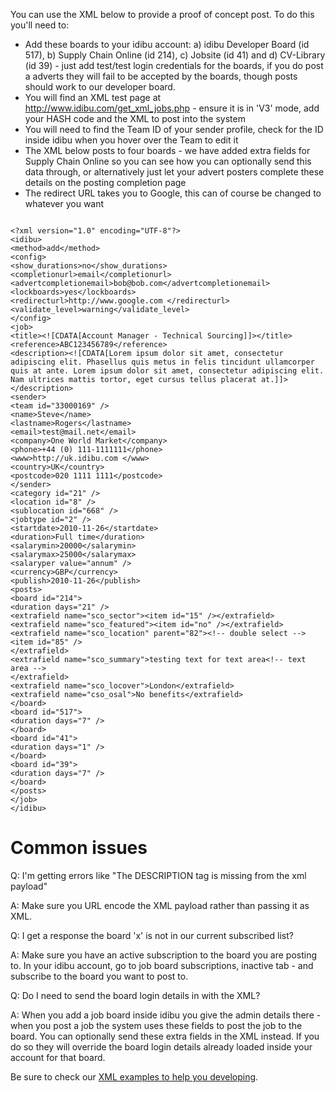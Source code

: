 <p>You can use the XML below to provide a proof of concept post. To do this you&#39;ll need to:</p>
<ul>
	<li>
		Add these boards to your idibu account: a) idibu Developer Board (id 517), b) Supply Chain Online (id 214), c) Jobsite (id 41) and d) CV-Library (id 39) - just add test/test login credentials for the boards, if you do post a adverts they will fail to be accepted by the boards, though posts should work to our developer board.</li>
	<li>
		You will find an XML test page at <a href="http://www.idibu.com/get_xml_jobs.php" target="_blank">http://www.idibu.com/get_xml_jobs.php</a> - ensure it is in &#39;V3&#39; mode, add your HASH code and the XML to post into the system</li>
	<li>
		You will need to find the Team ID of your sender profile, check for the ID inside idibu when you hover over the Team to edit it</li>
	<li>
		The XML below posts to four boards - we have added extra fields for Supply Chain Online so you can see how you can optionally send this data through, or alternatively just let your advert posters complete these details on the posting completion page</li>
	<li>
		The redirect URL takes you to Google, this can of course be changed to whatever you want</li>
</ul>
<pre>
<code>
&lt;?xml version=&quot;1.0&quot; encoding=&quot;UTF-8&quot;?&gt;
&lt;idibu&gt;
&lt;method&gt;add&lt;/method&gt;
&lt;config&gt;
&lt;show_durations&gt;no&lt;/show_durations&gt;
&lt;completionurl&gt;email&lt;/completionurl&gt;
&lt;advertcompletionemail&gt;bob@bob.com&lt;/advertcompletionemail&gt;
&lt;lockboards&gt;yes&lt;/lockboards&gt;
&lt;redirecturl&gt;http://www.google.com &lt;/redirecturl&gt;
&lt;validate_level&gt;warning&lt;/validate_level&gt;
&lt;/config&gt;
&lt;job&gt;
&lt;title&gt;&lt;![CDATA[Account Manager - Technical Sourcing]]&gt;&lt;/title&gt;
&lt;reference&gt;ABC123456789&lt;/reference&gt;
&lt;description&gt;&lt;![CDATA[Lorem ipsum dolor sit amet, consectetur adipiscing elit. Phasellus quis metus in felis tincidunt ullamcorper quis at ante. Lorem ipsum dolor sit amet, consectetur adipiscing elit. Nam ultrices mattis tortor, eget cursus tellus placerat at.]]&gt;&lt;/description&gt;
&lt;sender&gt;
&lt;team id=&quot;33000169&quot; /&gt;
&lt;name&gt;Steve&lt;/name&gt;
&lt;lastname&gt;Rogers&lt;/lastname&gt;
&lt;email&gt;test@mail.net&lt;/email&gt;
&lt;company&gt;One World Market&lt;/company&gt;
&lt;phone&gt;+44 (0) 111-1111111&lt;/phone&gt;
&lt;www&gt;http://uk.idibu.com &lt;/www&gt;
&lt;country&gt;UK&lt;/country&gt;
&lt;postcode&gt;020 1111 1111&lt;/postcode&gt;
&lt;/sender&gt;
&lt;category id=&quot;21&quot; /&gt;
&lt;location id=&quot;8&quot; /&gt;
&lt;sublocation id=&quot;668&quot; /&gt;
&lt;jobtype id=&quot;2&quot; /&gt;
&lt;startdate&gt;2010-11-26&lt;/startdate&gt;
&lt;duration&gt;Full time&lt;/duration&gt;
&lt;salarymin&gt;20000&lt;/salarymin&gt;
&lt;salarymax&gt;25000&lt;/salarymax&gt;
&lt;salaryper value=&quot;annum&quot; /&gt;
&lt;currency&gt;GBP&lt;/currency&gt;
&lt;publish&gt;2010-11-26&lt;/publish&gt;
&lt;posts&gt;
&lt;board id=&quot;214&quot;&gt;
&lt;duration days=&quot;21&quot; /&gt;
&lt;extrafield name=&quot;sco_sector&quot;&gt;&lt;item id=&quot;15&quot; /&gt;&lt;/extrafield&gt;
&lt;extrafield name=&quot;sco_featured&quot;&gt;&lt;item id=&quot;no&quot; /&gt;&lt;/extrafield&gt;
&lt;extrafield name=&quot;sco_location&quot; parent=&quot;82&quot;&gt;&lt;!-- double select --&gt;
&lt;item id=&quot;85&quot; /&gt;
&lt;/extrafield&gt;
&lt;extrafield name=&quot;sco_summary&quot;&gt;testing text for text area&lt;!-- text area --&gt;
&lt;/extrafield&gt;
&lt;extrafield name=&quot;sco_locover&quot;&gt;London&lt;/extrafield&gt;
&lt;extrafield name=&quot;cso_osal&quot;&gt;No benefits&lt;/extrafield&gt;
&lt;/board&gt;
&lt;board id=&quot;517&quot;&gt;
&lt;duration days=&quot;7&quot; /&gt;
&lt;/board&gt;
&lt;board id=&quot;41&quot;&gt;
&lt;duration days=&quot;1&quot; /&gt;
&lt;/board&gt;
&lt;board id=&quot;39&quot;&gt;
&lt;duration days=&quot;7&quot; /&gt;
&lt;/board&gt;
&lt;/posts&gt;
&lt;/job&gt;
&lt;/idibu&gt;
</code></pre>
<h1>
	Common issues</h1>
<p>Q: I&#39;m getting errors like &quot;The DESCRIPTION tag is missing from the xml payload&quot;</p>
<p>A: Make sure you URL encode the XML payload rather than passing it as XML.</p>
<p>Q: I get a response the board &#39;x&#39; is not in our current subscribed list?</p>
<p>A: Make sure you have an active subscription to the board you are posting to. In your idibu account, go to job board subscriptions, inactive tab - and subscribe to the board you want to post to.</p>
<p>Q: Do I need to send the board login details in with the XML?</p>
<p>A: When you add a job board inside idibu you give the admin details there - when you post a job the system uses these fields to post the job to the board. You can optionally send these extra fields in the XML instead. If you do so they will override the board login details already loaded inside your account for that board.</p>

Be sure to check our <a href="https://github.com/oneworldmarket/idibu-api/tree/master/api-v3/examples">XML examples to help you developing</a>.
